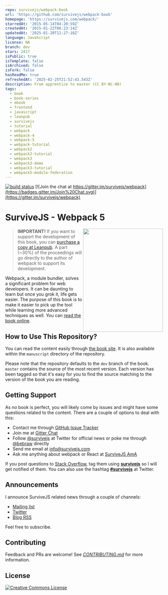 ```yaml
---
repo: survivejs/webpack-book
url: 'https://github.com/survivejs/webpack-book'
homepage: 'https://survivejs.com/webpack/'
starredAt: '2015-05-14T04:20:59Z'
createdAt: '2015-01-22T08:23:14Z'
updatedAt: '2025-01-20T11:27:18Z'
language: JavaScript
license: NA
branch: dev
stars: 2417
isPublic: true
isTemplate: false
isArchived: false
isFork: false
hasReadMe: true
refreshedAt: '2025-02-25T21:52:43.543Z'
description: From apprentice to master (CC BY-NC-ND)
tags:
  - book
  - book-series
  - ebook
  - frontend
  - javascript
  - leanpub
  - survivejs
  - tutorial
  - webpack
  - webpack-4
  - webpack-5
  - webpack-tutorial
  - webpack2
  - webpack2-tutorial
  - webpack3
  - webpack3-demo
  - webpack3-tutorial
  - webpack5-module-federation
---
```


[![build status](https://secure.travis-ci.org/survivejs/webpack-book.svg)](https://secure.travis-ci.org/survivejs/webpack-book) [![Join the chat at https://gitter.im/survivejs/webpack](https://badges.gitter.im/Join%20Chat.svg)](https://gitter.im/survivejs/webpack)

# SurviveJS - Webpack 5

<img align="right" width="255" height="330" src="manuscript/images/title_page_small.png" />

> **IMPORTANT!** If you want to support the development of this book, you can [purchase a copy at Leanpub](https://leanpub.com/survivejs-webpack). A part (~30%) of the proceedings will go directly to the author of webpack to support its development.

Webpack, a module bundler, solves a significant problem for web developers. It can be daunting to learn but once you grok it, life gets easier. The purpose of this book is to make it easier to pick up the tool while learning more advanced techniques as well. You can [read the book online](http://survivejs.com/webpack/introduction/).

## How to Use This Repository?

You can read the content easily through [the book site](https://survivejs.com/webpack/introduction/). It is also available within the `manuscript` directory of the repository.

Please note that the repository defaults to the `dev` branch of the book. `master` contains the source of the most recent version. Each version has been tagged so that it's easy for you to find the source matching to the version of the book you are reading.

## Getting Support

As no book is perfect, you will likely come by issues and might have some questions related to the content. There are a couple of options to deal with this:

- Contact me through [GitHub Issue Tracker](https://github.com/survivejs/webpack/issues)
- Join me at [Gitter Chat](https://gitter.im/survivejs/webpack)
- Follow [@survivejs](https://twitter.com/survivejs) at Twitter for official news or poke me through [@bebraw](https://twitter.com/bebraw) directly
- Send me email at [info@survivejs.com](mailto:info@survivejs.com)
- Ask me anything about webpack or React at [SurviveJS AmA](https://github.com/survivejs/ama/issues)

If you post questions to [Stack Overflow](https://stackoverflow.com/search?q=survivejs), tag them using [**survivejs**](https://stackoverflow.com/questions/tagged/survivejs) so I will get notified of them. You can also use the hashtag [**#survivejs**](https://twitter.com/hashtag/survivejs?src=hash) at Twitter.

## Announcements

I announce SurviveJS related news through a couple of channels:

- [Mailing list](https://buttondown.email/SurviveJS)
- [Twitter](https://twitter.com/survivejs)
- [Blog RSS](https://survivejs.com/atom.xml)

Feel free to subscribe.

## Contributing

Feedback and PRs are welcome! See [_CONTRIBUTING.md_](CONTRIBUTING.md) for more information.

## License

<a rel="license" href="https://creativecommons.org/licenses/by-nc-nd/3.0/"><img alt="Creative Commons License" style="border-width:0" src="https://i.creativecommons.org/l/by-nc-nd/3.0/88x31.png" /></a>
